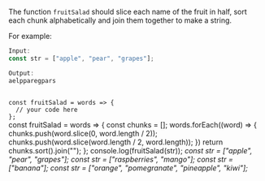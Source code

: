 The function `fruitSalad` should slice each name of the fruit in half, sort each chunk alphabetically and join them together to make a string.

For example:
```js
Input:
const str = ["apple", "pear", "grapes"];

Output:
aelpparegpars
```

<codeblock language="javascript" type="exercise" testMode="multipleInput">
<code>
const fruitSalad = words => {
  // your code here
};
</code>

<solution>
const fruitSalad = words => {
  const chunks = [];
  words.forEach((word) => {
    chunks.push(word.slice(0, word.length / 2));
    chunks.push(word.slice(word.length / 2, word.length));
  })
  return chunks.sort().join("");
};
</solution>

<testcases>
<caller>
console.log(fruitSalad(str));
</caller>
<testcase>
<i>
const str = ["apple", "pear", "grapes"];
</i>
</testcase>
<testcase>
<i>
const str = ["raspberries", "mango"];
</i>
</testcase>
<testcase>
<i>
const str = ["banana"];
</i>
</testcase>
<testcase>
<i>
const str = ["orange", "pomegranate", "pineapple", "kiwi"];
</i>
</testcase>
</testcases>
</codeblock>
